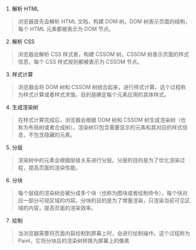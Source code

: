 1. 解析 HTML

> 浏览器首先会解析 HTML 文档，构建 DOM 树。DOM 树表示页面的结构，每个 HTML 元素都被表示为 DOM 节点。

2. 解析 CSS

> 浏览器会解析 CSS 样式表，构建 CSSOM 树。CSSOM 树表示页面的样式信息，每个 CSS 样式规则都被表示为 CSSOM 节点。

3. 样式计算

> 浏览器会将 DOM 树和 CSSOM 树结合起来，进行样式计算。这个过程称为样式计算或者样式求值，目的是确定每个元素应用的具体样式。

4.  生成渲染树

> 在样式计算完成后，浏览器会根据 DOM 树和 CSSOM 树生成渲染树（也称为布局树或者合成树）。渲染树只包含需要显示的元素和其对应的样式信息，不包含隐藏的元素。

5. 分层

> 渲染树中的元素会根据层级关系进行分层。分层的目的是为了优化渲染过程，提高页面的渲染性能。

6. 分块

> 每个层级的渲染树会被分成多个块（也称为图块或者绘制命令），每个块对应一部分可视区域的内容。分块的目的是为了增量渲染，只渲染当前可见区域的内容，提高页面的渲染效率。

7. 绘制

> 当浏览器需要将页面内容绘制到屏幕上时，会进行绘制操作。这个过程称为 Paint，它将分块后的渲染树转换为屏幕上的像素
